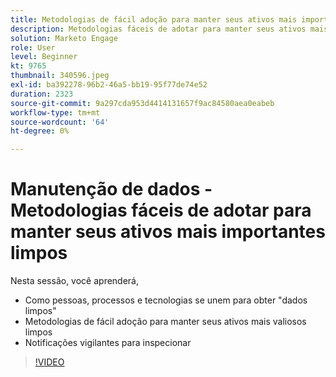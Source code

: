 ```yaml
---
title: Metodologias de fácil adoção para manter seus ativos mais importantes limpos
description: Metodologias fáceis de adotar para manter seus ativos mais importantes limpos
solution: Marketo Engage
role: User
level: Beginner
kt: 9765
thumbnail: 340596.jpeg
exl-id: ba392278-96b2-46a5-bb19-95f77de74e52
duration: 2323
source-git-commit: 9a297cda953d4414131657f9ac84580aea0eabeb
workflow-type: tm+mt
source-wordcount: '64'
ht-degree: 0%

---
```


# Manutenção de dados - Metodologias fáceis de adotar para manter seus ativos mais importantes limpos

Nesta sessão, você aprenderá,

* Como pessoas, processos e tecnologias se unem para obter &quot;dados limpos&quot;
* Metodologias de fácil adoção para manter seus ativos mais valiosos limpos
* Notificações vigilantes para inspecionar

>[!VIDEO](https://video.tv.adobe.com/v/340596/?quality=12&learn=on)
